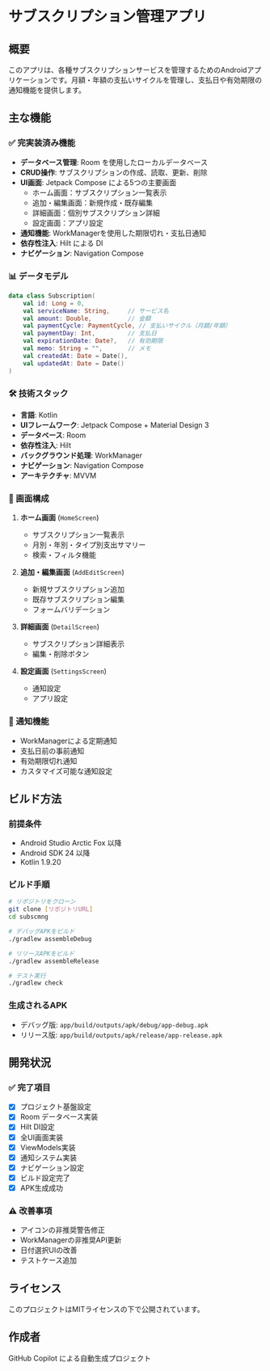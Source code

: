 # サブスクリプション管理アプリ

## 概要
このアプリは、各種サブスクリプションサービスを管理するためのAndroidアプリケーションです。月額・年額の支払いサイクルを管理し、支払日や有効期限の通知機能を提供します。

## 主な機能

### ✅ 完実装済み機能
- **データベース管理**: Room を使用したローカルデータベース
- **CRUD操作**: サブスクリプションの作成、読取、更新、削除
- **UI画面**: Jetpack Compose による5つの主要画面
  - ホーム画面：サブスクリプション一覧表示
  - 追加・編集画面：新規作成・既存編集
  - 詳細画面：個別サブスクリプション詳細
  - 設定画面：アプリ設定
- **通知機能**: WorkManagerを使用した期限切れ・支払日通知
- **依存性注入**: Hilt による DI 
- **ナビゲーション**: Navigation Compose

### 📊 データモデル
```kotlin
data class Subscription(
    val id: Long = 0,
    val serviceName: String,     // サービス名
    val amount: Double,          // 金額
    val paymentCycle: PaymentCycle, // 支払いサイクル（月額/年額）
    val paymentDay: Int,         // 支払日
    val expirationDate: Date?,   // 有効期限
    val memo: String = "",       // メモ
    val createdAt: Date = Date(),
    val updatedAt: Date = Date()
)
```

### 🛠 技術スタック
- **言語**: Kotlin
- **UIフレームワーク**: Jetpack Compose + Material Design 3
- **データベース**: Room
- **依存性注入**: Hilt
- **バックグラウンド処理**: WorkManager
- **ナビゲーション**: Navigation Compose
- **アーキテクチャ**: MVVM

### 📱 画面構成
1. **ホーム画面** (`HomeScreen`)
   - サブスクリプション一覧表示
   - 月別・年別・タイプ別支出サマリー
   - 検索・フィルタ機能

2. **追加・編集画面** (`AddEditScreen`)
   - 新規サブスクリプション追加
   - 既存サブスクリプション編集
   - フォームバリデーション

3. **詳細画面** (`DetailScreen`)
   - サブスクリプション詳細表示
   - 編集・削除ボタン

4. **設定画面** (`SettingsScreen`)
   - 通知設定
   - アプリ設定

### 🔔 通知機能
- WorkManagerによる定期通知
- 支払日前の事前通知
- 有効期限切れ通知
- カスタマイズ可能な通知設定

## ビルド方法

### 前提条件
- Android Studio Arctic Fox 以降
- Android SDK 24 以降
- Kotlin 1.9.20

### ビルド手順
```bash
# リポジトリをクローン
git clone [リポジトリURL]
cd subscmng

# デバッグAPKをビルド
./gradlew assembleDebug

# リリースAPKをビルド  
./gradlew assembleRelease

# テスト実行
./gradlew check
```

### 生成されるAPK
- デバッグ版: `app/build/outputs/apk/debug/app-debug.apk`
- リリース版: `app/build/outputs/apk/release/app-release.apk`

## 開発状況

### ✅ 完了項目
- [x] プロジェクト基盤設定
- [x] Room データベース実装
- [x] Hilt DI設定
- [x] 全UI画面実装
- [x] ViewModels実装
- [x] 通知システム実装
- [x] ナビゲーション設定
- [x] ビルド設定完了
- [x] APK生成成功

### ⚠️ 改善事項
- アイコンの非推奨警告修正
- WorkManagerの非推奨API更新
- 日付選択UIの改善
- テストケース追加

## ライセンス
このプロジェクトはMITライセンスの下で公開されています。

## 作成者
GitHub Copilot による自動生成プロジェクト
